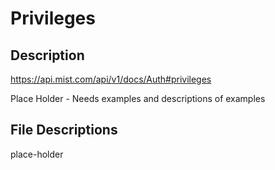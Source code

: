 # Privileges #

## Description ##

<https://api.mist.com/api/v1/docs/Auth#privileges>

Place Holder - Needs examples and descriptions of examples

## File Descriptions ##

place-holder
